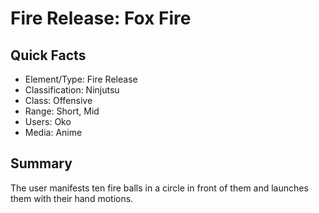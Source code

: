 # Fire Release: Fox Fire

## Quick Facts
- Element/Type: Fire Release
- Classification: Ninjutsu
- Class: Offensive
- Range: Short, Mid
- Users: Oko
- Media: Anime

## Summary
The user manifests ten fire balls in a circle in front of them and launches them with their hand motions.
